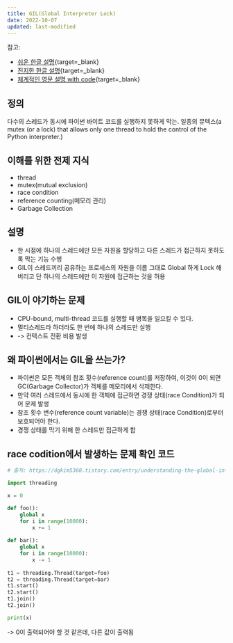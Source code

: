 ```yaml
---
title: GIL(Global Interpreter Lock)
date: 2022-10-07
updated: last-modified
---
```


참고:

- [쉬운 한글 설명](https://tibetsandfox.tistory.com/43){target=_blank}
- [진지한 한글 설명](https://dgkim5360.tistory.com/entry/understanding-the-global-interpreter-lock-of-cpython){target=_blank} 
- [체계적인 영문 설명 with code](https://realpython.com/python-gil/){target=_blank}

## 정의

다수의 스레드가 동시에 파이썬 바이트 코드를 실행하지 못하게 막는. 일종의 뮤텍스(a mutex (or a lock) that allows only one thread to hold the control of the Python interpreter.)

## 이해를 위한 전제 지식

- thread
- mutex(mutual exclusion)
- race condition
- reference counting(메모리 관리)
- Garbage Collection

## 설명

- 한 시점에 하나의 스레드에만 모든 자원을 할당하고 다른 스레드가 접근하지 못하도록 막는 기능 수행
- GIL이 스레드끼리 공유하는 프로세스의 자원을 이름 그대로 Global 하게 Lock 해버리고 단 하나의 스레드에만 이 자원에 접근하는 것을 허용

## GIL이 야기하는 문제

- CPU-bound, multi-thread 코드를 실행할 때 병목을 일으킬 수 있다.
- 멀티스레드라 하더라도 한 번에 하나의 스레드만 실행
- -> 컨텍스트 전환 비용 발생

## 왜 파이썬에서는 GIL을 쓰는가?

- 파이썬은 모든 객체의 참조 횟수(reference count)를 저장하여, 이것이 0이 되면 GC(Garbage Collector)가 객체를 메모리에서 삭제한다.
- 만약 여러 스레드에서 동시에 한 객체에 접근하면 경쟁 상태(race Condition)가 되어 문제 발생
- 참조 횟수 변수(reference count variable)는 경쟁 상태(race Condition)로부터 보호되어야 한다.
- 경쟁 상태를 막기 위해 한 스레드만 접근하게 함

## race codition에서 발생하는 문제 확인 코드

```python
# 출처: https://dgkim5360.tistory.com/entry/understanding-the-global-interpreter-lock-of-cpython

import threading

x = 0

def foo():
    global x
    for i in range(10000):
        x += 1
    
def bar():
    global x
    for i in range(10000):
        x -= 1
    
t1 = threading.Thread(target=foo)
t2 = threading.Thread(target=bar)
t1.start()
t2.start()
t1.join()
t2.join()

print(x)

```

-> 0이 출력되어야 할 것 같은데, 다른 값이 출력됨
